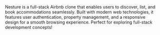 Nesture is a full-stack Airbnb clone that enables users to discover, list, and book accommodations seamlessly. Built with modern web technologies, it features user authentication, property management, and a responsive design for a smooth browsing experience. Perfect for exploring full-stack development concepts!
